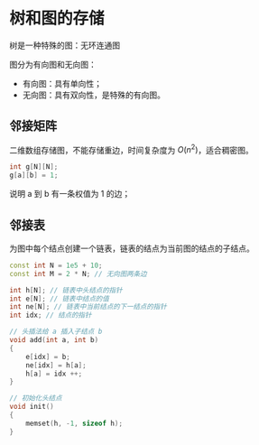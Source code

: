 # 树和图的存储

树是一种特殊的图：无环连通图

图分为有向图和无向图：

- 有向图：具有单向性；
- 无向图：具有双向性，是特殊的有向图。

## 邻接矩阵

二维数组存储图，不能存储重边，时间复杂度为 $O(n^2)$，适合稠密图。

```cpp
int g[N][N];
g[a][b] = 1;
```

说明 a 到 b 有一条权值为 1 的边；

## 邻接表

为图中每个结点创建一个链表，链表的结点为当前图的结点的子结点。

```cpp
const int N = 1e5 + 10;
const int M = 2 * N; // 无向图两条边

int h[N]; // 链表中头结点的指针
int e[N]; // 链表中结点的值
int ne[N]; // 链表中当前结点的下一结点的指针
int idx; // 结点的指针

// 头插法给 a 插入子结点 b
void add(int a, int b)
{
    e[idx] = b;
    ne[idx] = h[a];
    h[a] = idx ++;
}

// 初始化头结点
void init()
{
    memset(h, -1, sizeof h);
}
```

